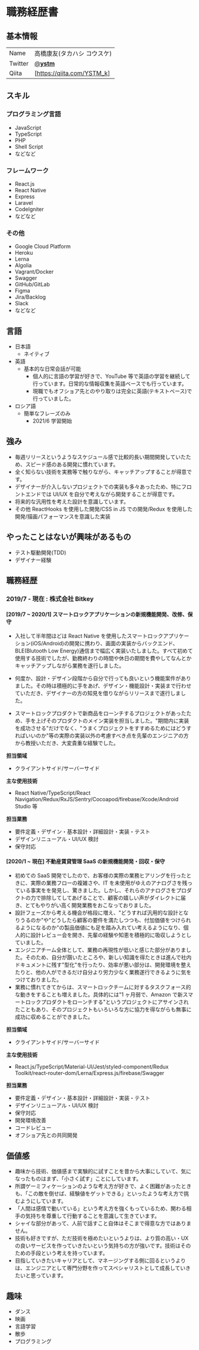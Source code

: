 # 職務経歴書

## 基本情報

|         |                                           |
| ------- | ----------------------------------------- |
| Name    | 高橋康友(タカハシ コウスケ)               |
| Twitter | [@**ystm**](https://twitter.com/__ystm__) |
| Qiita   | [https://qiita.com/YSTM_k]                |

## スキル

### プログラミング言語

- JavaScript
- TypeScript
- PHP
- Shell Script
- などなど

### フレームワーク

- React.js
- React Native
- Express
- Laravel
- CodeIgniter
- などなど

### その他

- Google Cloud Platform
- Heroku
- Lerna
- Algolia
- Vagrant/Docker
- Swagger
- GitHub/GitLab
- Figma
- Jira/Backlog
- Slack
- などなど

## 言語

- 日本語
  - ネイティブ
- 英語
  - 基本的な日常会話が可能
    - 個人的に言語の学習が好きで、YouTube 等で英語の学習を継続して行っています。日常的な情報収集を英語ベースでも行っています。
    - 現職でもオフショア先とのやり取りは完全に英語(テキストベース)で行っていました。
- ロシア語
  - 簡単なフレーズのみ
    - 2021/6 学習開始

## 強み

- 毎週リリースというようなスケジュール感で比較的長い期間開発していたため、スピード感のある開発に慣れています。
- 全く知らない技術を実務等で触りながら、キャッチアップすることが得意です。
- デザイナーが介入しないプロジェクトでの実装も多々あったため、特にフロントエンドでは UI/UX を自分で考えながら開発することが得意です。
- 将来的な汎用性を考えた設計を意識しています。
- その他 ReactHooks を使用した開発/CSS in JS での開発/Redux を使用した開発/描画パフォーマンスを意識した実装

## やったことはないが興味があるもの

- テスト駆動開発(TDD)
- デザイナー経験

## 職務経歴

### 2019/7 - 現在 : 株式会社 Bitkey

#### [2019/7 ~ 2020/1] スマートロックアプリケーションの新規機能開発、改修、保守

- 入社して半年間ほどは React Native を使用したスマートロックアプリケーション(iOS/Android)の開発に携わり、画面の実装からバックエンド、BLE(Blutooth Low Energy)通信まで幅広く実装いたしました。すべて初めて使用する技術でしたが、勤務終わりの時間や休日の期間を費やしてなんとかキャッチアップしながら業務を遂行しました。

- 何度か、設計・デザイン段階から自分で行っても良いという機能案件がありました。その時は積極的に手をあげ、デザイン・機能設計・実装まで行わせていただき、デザイナーの方の知見を借りながらリリースまで遂行しました。
- スマートロックプロダクトで新商品をローンチするプロジェクトがあったため、手を上げそのプロダクトのメイン実装を担当しました。"期間内に実装を成功させる"だけでなく、"うまくプロジェクトをすすめるためにはどうすればいいのか"等の実際の実装以外の考慮すべき点を先輩のエンジニアの方から教授いただき、大変貴重な経験でした。

**担当領域**

- クライアントサイド/サーバーサイド

**主な使用技術**

- React Native/TypeScript/React Navigation/Redux/RxJS/Sentry/Cocoapod/firebase/Xcode/Android Studio 等

**担当業務**

- 要件定義・デザイン・基本設計・詳細設計・実装・テスト
- デザインリニューアル・UI/UX 検討
- 保守対応

#### [2020/1 ~ 現在] 不動産賃貸管理 SaaS の新規機能開発・回収・保守

- 初めての SaaS 開発でしたので、お客様の実際の業務ヒアリングを行ったときに、実際の業務フローの複雑さや、IT を未使用がゆえのアナログさを残っている事実をを発見し、驚きました。しかし、それらのアナログさをプロダクトの力で排除してしてあげることで、顧客の嬉しい声がダイレクトに届き、とてもやりがい高く開発業務をおこなっておりました。
- 設計フェーズから考える機会が格段に増え、"どうすれば汎用的な設計となりうるのか"や"どうしたら顧客の要件を満たしつつも、付加価値をつけられるようになるのか"の製品価値にも足を踏み入れてい考えるようになり、個人的に設計レビュー会を開き、先輩の経験や知恵を積極的に吸収しようとしていました。
- エンジニアチーム全体として、業務の再現性が低いと感じた部分がありました。そのため、自分が躓いたところや、新しい知識を得たときは進んで社内ドキュメントに残す"型化"を行ったり、効率が悪い部分は、開発環境を整えたりと、他の人ができるだけ自分より労力少なく業務遂行できるように気をつけておりました。
- 業務に慣れてきてからは、スマートロックチームに対するタスクフォース的な動きをすることも増えました。具体的には"1 ヶ月弱で、Amazon で新スマートロックプロダクトをローンチする"というプロジェクトにアサインされたこともあり、そのプロジェクトもいろいろな方に協力を得ながらも無事に成功に収めることができました。

**担当領域**

- クライアントサイド/サーバーサイド

**主な使用技術**

- React.js/TypeScript/Material-UI/Jest/styled-component/Redux Toolkit/react-router-dom/Lerna/Express.js/firebase/Swagger

**担当業務**

- 要件定義・デザイン・基本設計・詳細設計・実装・テスト
- デザインリニューアル・UI/UX 検討
- 保守対応
- 開発環境改善
- コードレビュー
- オフショア先との共同開発

## 価値感

- 趣味から技術、価値感まで実験的に試すことを昔から大事にしていて、気になったものはまず、「小さく試す」ことにしています。
- 所謂ゲーミフィケーションのような考え方が好きで、よく困難があったときも、「この敵を倒せば、経験値をゲットできる」といったような考え方で挑むようにしています。
- 「人間は感情で動いている」という考え方を強くもっているため、関わる相手の気持ちを尊重して行動することを意識して生きています。
- シャイな部分があって、人前で話すこと自体はそこまで得意な方ではありません。
- 技術も好きですが、ただ技術を極めたいというよりは、より質の高い・UX の良いサービスを作っていきたいという気持ちの方が強いです。技術はそのための手段という考えを持っています。
- 目指していきたいキャリアとして、マネージングする側に回るというよりは、エンジニアとして専門分野を作ってスペシャリストとして成長していきたいと思っています。

## 趣味

- ダンス
- 映画
- 言語学習
- 散歩
- プログラミング
